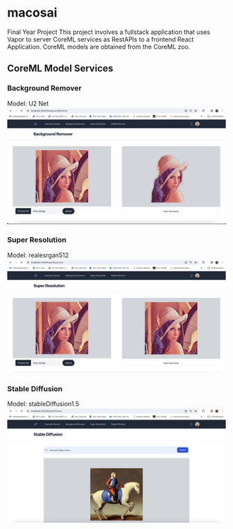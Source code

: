 # macosai
Final Year Project
This project involves a fullstack application that uses Vapor to server CoreML services as RestAPIs to a frontend React Application.
CoreML models are obtained from the CoreML zoo.

## CoreML Model Services
### Background Remover
Model: U2 Net
![plot](./readmeMedia/backgroundRemovalSC.png)

### Super Resolution
Model: realesrgan512
![plot](./readmeMedia/superResolutionSC.png)

### Stable Diffusion
Model: stableDiffusion1.5
![plot](./readmeMedia/stableDiffusionSC.png)
